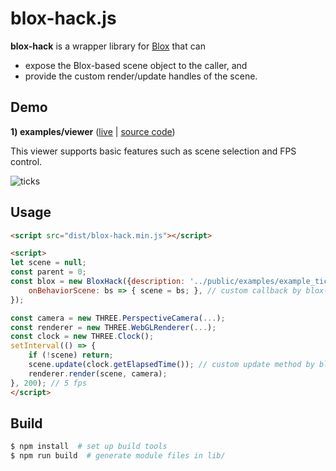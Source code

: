 # blox-hack.js

**blox-hack** is a wrapper library for [Blox](https://github.com/anselm/blox) that can
- expose the Blox-based scene object to the caller, and
- provide the custom render/update handles of the scene.

## Demo

**1) examples/viewer** ([live](https://j-devel.github.io/blox/blox-hack/examples/viewer/index.html) | [source code](https://github.com/j-devel/blox/tree/master/blox-hack/examples/viewer))

This viewer supports basic features such as scene selection and FPS control.

![ticks](https://j-devel.github.io/blox/blox-hack/examples/viewer/img/ticks.jpg)

## Usage

```html
<script src="dist/blox-hack.min.js"></script>

<script>
let scene = null;
const parent = 0;
const blox = new BloxHack({description: '../public/examples/example_tick.js'}, parent, {
    onBehaviorScene: bs => { scene = bs; }, // custom callback by blox-hack
});

const camera = new THREE.PerspectiveCamera(...);
const renderer = new THREE.WebGLRenderer(...);
const clock = new THREE.Clock();
setInterval(() => {
    if (!scene) return;
    scene.update(clock.getElapsedTime()); // custom update method by blox-hack
    renderer.render(scene, camera);
}, 200); // 5 fps
</script>
```

## Build
```sh
$ npm install  # set up build tools
$ npm run build  # generate module files in lib/
```
